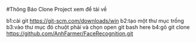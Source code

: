 #Thông Báo Clone Project xem để tải về 

b1:cài git https://git-scm.com/downloads/win 
b2:tạo một thư mục trống
b3:vào thư mục đó chuột phải và chọn open git bash here 
b4:gõ git clone https://github.com/AnhFarmer/FaceRecognition.git
